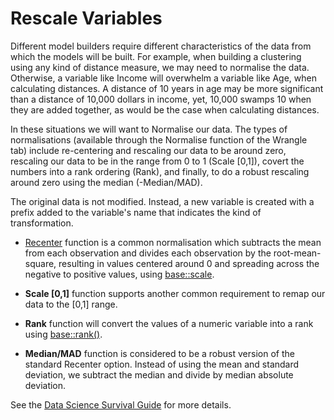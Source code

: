 # Rescale Variables

Different model builders require different characteristics of the data
from which the models will be built. For example, when building a
clustering using any kind of distance measure, we may need to
normalise the data. Otherwise, a variable like Income will overwhelm a
variable like Age, when calculating distances. A distance of 10 years
in age may be more significant than a distance of 10,000 dollars in
income, yet, 10,000 swamps 10 when they are added together, as would
be the case when calculating distances.

In these situations we will want to Normalise our data. The types of
normalisations (available through the Normalise function of the
Wrangle tab) include re-centering and rescaling our data to be around
zero, rescaling our data to be in the range from 0 to 1 (Scale [0,1]),
covert the numbers into a rank ordering (Rank), and finally, to do a
robust rescaling around zero using the median (-Median/MAD).

The original data is not modified. Instead, a new variable is created
with a prefix added to the variable's name that indicates the kind of
transformation.

+ [Recenter](https://survivor.togaware.com/datascience/recenter-data-in-rattle.html)
  function is a common normalisation which subtracts the mean from
  each observation and divides each observation by the
  root-mean-square, resulting in values centered around 0 and
  spreading across the negative to positive values, using
  [base::scale](https://www.rdocumentation.org/packages/base/versions/3.6.2/topics/scale).

+ **Scale [0,1]** function supports another common requirement to
  remap our data to the [0,1] range.

+ **Rank** function will convert the values of a numeric variable into
  a rank using
  [base::rank()](https://www.rdocumentation.org/packages/base/topics/rank).

+ **Median/MAD** function is considered to be a robust version of the
  standard Recenter option. Instead of using the mean and standard
  deviation, we subtract the median and divide by median absolute
  deviation.

See the [Data Science Survival
Guide](https://survivor.togaware.com/datascience/re-scale-data-in-rattle.html)
for more details.

>
